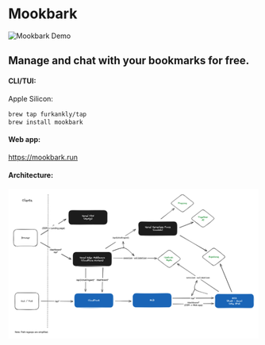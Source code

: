 # Mookbark

![Mookbark Demo](https://github.com/furkankly/mookbark/blob/main/client/apps/landing-llm/public/mookbark-demo.gif?raw=true)

## Manage and chat with your bookmarks for free.

#### CLI/TUI:

Apple Silicon:

```
brew tap furkankly/tap
brew install mookbark
```

#### Web app:

https://mookbark.run

#### Architecture:

![Architecture](https://github.com/furkankly/mookbark/blob/main/Architecture.png?raw=true)
